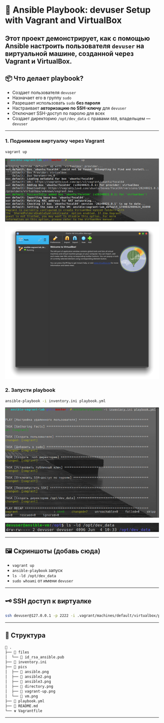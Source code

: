 # 🧰 Ansible Playbook: devuser Setup with Vagrant and VirtualBox

Этот проект демонстрирует, как с помощью **Ansible** настроить пользователя `devuser` на виртуальной машине, созданной через **Vagrant** и **VirtualBox**.
---

## 📦 Что делает playbook?

- Создает пользователя `devuser`
- Назначает его в группу `sudo`
- Разрешает использовать `sudo` **без пароля**
- Настраивает **авторизацию по SSH-ключу** для `devuser`
- Отключает SSH-доступ по паролю для всех
- Создает директорию `/opt/dev_data` с правами `660`, владельцем — `devuser`

---

### 1. Поднимаем виртуалку через Vagrant

```bash
vagrant up
```

![Vagrant](pics/vagrant-up.png)

![Видим виртуалку](pics/vm.png)

### 2. Запусти playbook

```bash
ansible-playbook -i inventory.ini playbook.yml
```

![Ansible](pics/ansible2.png)

![Подключаемся по ssh и проверяем](pics/directory.png)

---

## 🖼 Скриншоты (добавь сюда)

- `vagrant up`
- `ansible-playbook` запуск
- `ls -ld /opt/dev_data`
- `sudo whoami` от имени `devuser`

---

## 🗝 SSH доступ к виртуалке

```bash
ssh devuser@127.0.0.1 -p 2222 -i .vagrant/machines/default/virtualbox/private_key
```


---

## 📁 Структура

```
 .
├──  files
│  └── 󰷖 id_rsa_ansible.pub
├──  inventory.ini
├──  pics
│  ├──  ansible.png
│  ├──  ansible2.png
│  ├──  ansible3.png
│  ├──  directory.png
│  ├──  vagrant-up.png
│  └──  vm.png
├──  playbook.yml
├──  README.md
└── ⍱ Vagrantfile
```

---
